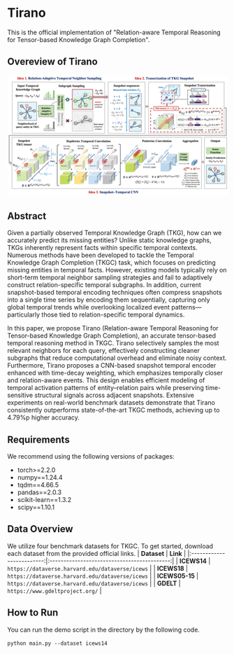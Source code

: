 # Tirano

This is the official implementation of "Relation-aware Temporal Reasoning for Tensor-based Knowledge Graph Completion". 

## Overeview of Tirano
![Overview](tirano.png)

## Abstract

Given a partially observed Temporal Knowledge Graph (TKG), how can we accurately predict its missing entities? Unlike static knowledge graphs, TKGs inherently represent facts within specific temporal contexts. Numerous methods have been developed to tackle the Temporal Knowledge Graph Completion (TKGC) task, which focuses on predicting missing entities in temporal facts. However, existing models typically rely on short-term temporal neighbor sampling strategies and fail to adaptively construct relation-specific temporal subgraphs. In addition, current snapshot-based temporal encoding techniques often compress snapshots into a single time series by encoding them sequentially, capturing only global temporal trends while overlooking localized event patterns—particularly those tied to relation-specific temporal dynamics.

In this paper, we propose Tirano (Relation-aware Temporal Reasoning for Tensor-based Knowledge Graph Completion), an accurate tensor-based temporal reasoning method in TKGC. Tirano selectively samples the most relevant neighbors for each query, effectively constructing cleaner subgraphs that reduce computational overhead and eliminate noisy context. Furthermore, Tirano proposes a CNN-based snapshot temporal encoder enhanced with time-decay weighting, which emphasizes temporally closer and relation-aware events. This design enables efficient modeling of temporal activation patterns of entity–relation pairs while preserving time-sensitive structural signals across adjacent snapshots. Extensive experiments on real-world benchmark datasets demonstrate that Tirano consistently outperforms state-of-the-art TKGC methods, achieving up to 4.79%p higher accuracy.

## Requirements
We recommend using the following versions of packages:
- torch>=2.2.0
- numpy==1.24.4
- tqdm==4.66.5
- pandas==2.0.3
- scikit-learn==1.3.2
- scipy==1.10.1

## Data Overview
We utilize four benchmark datasets for TKGC. To get started, download each dataset from the provided official links.
|        **Dataset**        |                  **Link**                   |
|:-------------------------:|:-------------------------------------------:|
|       **ICEWS14**        |           `https://dataverse.harvard.edu/dataverse/icews`           |
|       **ICEWS18**        |           `https://dataverse.harvard.edu/dataverse/icews`           |
|       **ICEWS05-15**        |           `https://dataverse.harvard.edu/dataverse/icews`           |
|       **GDELT**        |           `https://www.gdeltproject.org/`           |


## How to Run
You can run the demo script in the directory by the following code.
```
python main.py --dataset icews14
```




